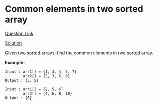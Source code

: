 # Common elements in two sorted array

[Question Link](https://www.udemy.com/course/11-essential-coding-interview-questions/learn/quiz/378256#overview)

[Solution](https://github.com/apvasanth03/CodingProblem/blob/master/src/main/kotlin/com/vasanth/codingproblem/essentialquestions/array/CommonElements.kt)

Given two sorted arrays, find the common elements in two sorted array.

**Example:**

```
Input : arr1[] = {1, 3, 4, 5, 7}
        arr2[] = {2, 3, 5, 6} 
Output : {3, 5}

Input : arr1[] = {2, 5, 6}
        arr2[] = {4, 6, 8, 10} 
Output : {6}
```